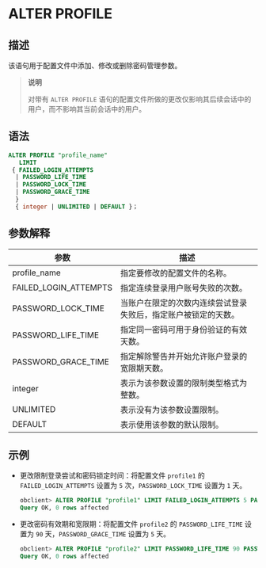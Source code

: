 # ALTER PROFILE

## 描述

该语句用于配置文件中添加、修改或删除密码管理参数。

>**说明**
>
>对带有 `ALTER PROFILE` 语句的配置文件所做的更改仅影响其后续会话中的用户，而不影响其当前会话中的用户。

## 语法

```sql
ALTER PROFILE "profile_name" 
   LIMIT
 { FAILED_LOGIN_ATTEMPTS
  | PASSWORD_LIFE_TIME
  | PASSWORD_LOCK_TIME
  | PASSWORD_GRACE_TIME
  }
  { integer | UNLIMITED | DEFAULT }；
```

## 参数解释

|          参数           |               描述                |
|-----------------------|---------------------------------|
| profile_name          | 指定要修改的配置文件的名称。                  |
| FAILED_LOGIN_ATTEMPTS | 指定连续登录用户账号失败的次数。                |
| PASSWORD_LOCK_TIME    | 当账户在限定的次数内连续尝试登录失败后，指定账户被锁定的天数。 |
| PASSWORD_LIFE_TIME    | 指定同一密码可用于身份验证的有效天数。             |
| PASSWORD_GRACE_TIME   | 指定解除警告并开始允许账户登录的宽限期天数。          |
| integer               | 表示为该参数设置的限制类型格式为整数。             |
| UNLIMITED             | 表示没有为该参数设置限制。                   |
| DEFAULT               | 表示使用该参数的默认限制。                   |

## 示例

* 更改限制登录尝试和密码锁定时间：将配置文件 `profile1` 的 `FAILED_LOGIN_ATTEMPTS` 设置为 `5` 次，`PASSWORD_LOCK_TIME` 设置为 `1` 天。

  ```sql
  obclient> ALTER PROFILE "profile1" LIMIT FAILED_LOGIN_ATTEMPTS 5 PASSWORD_LOCK_TIME 1;
  Query OK, 0 rows affected
  ```

* 更改密码有效期和宽限期：将配置文件 `profile2` 的 `PASSWORD_LIFE_TIME` 设置为 `90` 天，`PASSWORD_GRACE_TIME` 设置为 `5` 天。

  ```sql
  obclient> ALTER PROFILE "profile2" LIMIT PASSWORD_LIFE_TIME 90 PASSWORD_GRACE_TIME 5;
  Query OK, 0 rows affected
  ```
